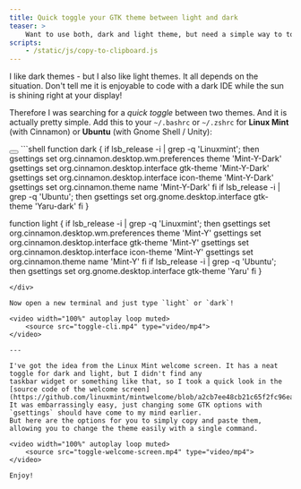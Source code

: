 ```yaml
---
title: Quick toggle your GTK theme between light and dark
teaser: >
    Want to use both, dark and light theme, but need a simple way to toggle between them? Search no more.
scripts:
    - /static/js/copy-to-clipboard.js
---
```


I like dark themes - but I also like light themes. It all depends on the situation.
Don't tell me it is enjoyable to code with a dark IDE while the sun is shining right at your display!

Therefore I was searching for a *quick toggle* between two themes. And it is actually pretty simple.
Add this to your `~/.bashrc` or `~/.zshrc` for **Linux Mint** (with Cinnamon) or **Ubuntu** (with Gnome Shell / Unity):

<div>
<button class="copy-to-clipboard"></button>
```shell
function dark {
    if lsb_release -i | grep -q 'Linuxmint'; then
        gsettings set org.cinnamon.desktop.wm.preferences theme 'Mint-Y-Dark'
        gsettings set org.cinnamon.desktop.interface gtk-theme 'Mint-Y-Dark'
        gsettings set org.cinnamon.desktop.interface icon-theme 'Mint-Y-Dark'
        gsettings set org.cinnamon.theme name 'Mint-Y-Dark'
    fi
    if lsb_release -i | grep -q 'Ubuntu'; then
        gsettings set org.gnome.desktop.interface gtk-theme 'Yaru-dark'
    fi
}

function light {
    if lsb_release -i | grep -q 'Linuxmint'; then
        gsettings set org.cinnamon.desktop.wm.preferences theme 'Mint-Y'
        gsettings set org.cinnamon.desktop.interface gtk-theme 'Mint-Y'
        gsettings set org.cinnamon.desktop.interface icon-theme 'Mint-Y'
        gsettings set org.cinnamon.theme name 'Mint-Y'
    fi
    if lsb_release -i | grep -q 'Ubuntu'; then
        gsettings set org.gnome.desktop.interface gtk-theme 'Yaru'
    fi
}
```
</div>

Now open a new terminal and just type `light` or `dark`!

<video width="100%" autoplay loop muted>
    <source src="toggle-cli.mp4" type="video/mp4">
</video>

---

I've got the idea from the Linux Mint welcome screen. It has a neat toggle for dark and light, but I didn't find any
taskbar widget or something like that, so I took a quick look in the
[source code of the welcome screen](https://github.com/linuxmint/mintwelcome/blob/a2cb7ee48cb21c65f2fc96ea6c3953d0a43f3846/usr/lib/linuxmint/mintwelcome/mintwelcome.py#L271).
It was embarrassingly easy, just changing some GTK options with `gsettings` should have come to my mind earlier.
But here are the options for you to simply copy and paste them, allowing you to change the theme easily with a single command.

<video width="100%" autoplay loop muted>
    <source src="toggle-welcome-screen.mp4" type="video/mp4">
</video>

Enjoy!
